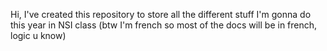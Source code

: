 Hi, I've created this repository to store all the different stuff I'm gonna do this year in NSI class (btw I'm french so most of the docs will be in french, logic u know)
